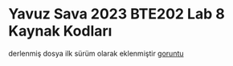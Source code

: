 ﻿# Yavuz Sava 2023 BTE202 Lab 8 Kaynak Kodları
derlenmiş dosya ilk sürüm olarak eklenmiştir
[goruntu](:/screenshots/ss0001.png)